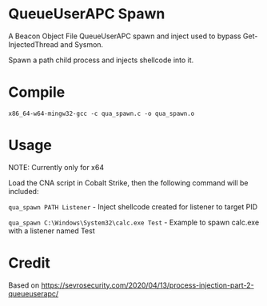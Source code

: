 # QueueUserAPC Spawn

A Beacon Object File QueueUserAPC spawn and inject used to bypass Get-InjectedThread and Sysmon.

Spawn a path child process and injects shellcode into it.

# Compile
`x86_64-w64-mingw32-gcc -c qua_spawn.c -o qua_spawn.o`

# Usage

NOTE: Currently only for x64

Load the CNA script in Cobalt Strike, then the following command will be included:

`qua_spawn PATH Listener` - Inject shellcode created for listener to target PID

`qua_spawn C:\Windows\System32\calc.exe Test` - Example to spawn calc.exe with a listener named Test 

# Credit
Based on https://sevrosecurity.com/2020/04/13/process-injection-part-2-queueuserapc/

